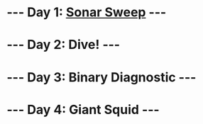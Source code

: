 # --- Day 1: [Sonar Sweep](day1/README.md) ---
# --- Day 2: Dive! ---
# --- Day 3: Binary Diagnostic ---
# --- Day 4: Giant Squid ---
